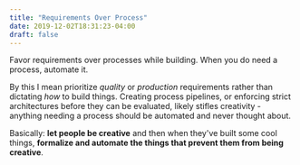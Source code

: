 ```yaml
---
title: "Requirements Over Process"
date: 2019-12-02T18:31:23-04:00
draft: false
---
```

Favor requirements over processes while building. When you do need a process, automate it.

By this I mean prioritize *quality* or *production* requirements rather than dictating _how_ to build things. Creating process pipelines, or enforcing strict architectures before they can be evaluated, likely stifles creativity - anything needing a process should be automated and never thought about.

Basically: **let people be creative** and then when they've built some cool things, **formalize and automate the things that prevent them from being creative**.
